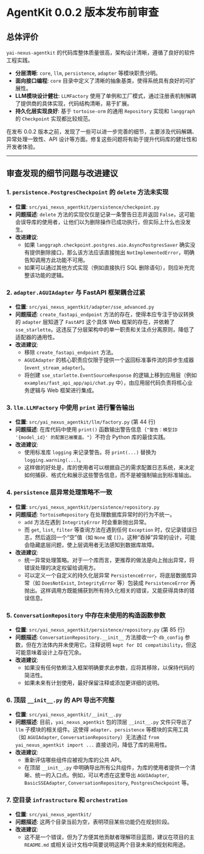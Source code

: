 # AgentKit 0.0.2 版本发布前审查

## 总体评价

`yai-nexus-agentkit` 的代码库整体质量很高，架构设计清晰，遵循了良好的软件工程实践。
- **分层清晰**: `core`, `llm`, `persistence`, `adapter` 等模块职责分明。
- **面向接口编程**: `core` 目录中定义了清晰的抽象基类，使得系统具有良好的可扩展性。
- **LLM模块设计健壮**: `LLMFactory` 使用了单例和工厂模式，通过注册表机制解耦了提供商的具体实现，代码结构清晰，易于扩展。
- **持久化层实现良好**: 基于 `tortoise-orm` 的通用 `Repository` 实现和 `langgraph` 的 `Checkpoint` 实现都比较规范。

在发布 0.0.2 版本之前，发现了一些可以进一步完善的细节，主要涉及代码解耦、异常处理一致性、API 设计等方面。修复这些问题将有助于提升代码库的健壮性和开发者体验。

---

## 审查发现的细节问题与改进建议

### 1. `persistence.PostgresCheckpoint` 的 `delete` 方法未实现

-   **位置**: `src/yai_nexus_agentkit/persistence/checkpoint.py`
-   **问题描述**: `delete` 方法的实现仅仅是记录一条警告日志并返回 `False`，这可能会误导库的使用者，让他们以为删除操作已成功执行，但实际上什么也没发生。
-   **改进建议**:
    -   如果 `langgraph.checkpoint.postgres.aio.AsyncPostgresSaver` 确实没有提供删除接口，那么该方法应该直接抛出 `NotImplementedError`，明确告知调用方此功能不可用。
    -   如果可以通过其他方式实现（例如直接执行 SQL 删除语句），则应补充完整该功能的逻辑。

### 2. `adapter.AGUIAdapter` 与 FastAPI 框架耦合过紧

-   **位置**: `src/yai_nexus_agentkit/adapter/sse_advanced.py`
-   **问题描述**: `create_fastapi_endpoint` 方法的存在，使得本应专注于协议转换的 `adapter` 层知道了 `FastAPI` 这个具体 Web 框架的存在，并依赖了 `sse_starlette`。这违反了分层架构中的单一职责和关注点分离原则，降低了适配器的通用性。
-   **改进建议**:
    -   移除 `create_fastapi_endpoint` 方法。
    -   `AGUIAdapter` 的核心职责应仅限于提供一个返回标准事件流的异步生成器 (`event_stream_adapter`)。
    -   将创建 `sse_starlette.EventSourceResponse` 的逻辑上移到应用层（例如 `examples/fast_api_app/api/chat.py` 中），由应用层代码负责将核心业务逻辑与 Web 框架进行集成。

### 3. `llm.LLMFactory` 中使用 `print` 进行警告输出

-   **位置**: `src/yai_nexus_agentkit/llm/factory.py` (第 44 行)
-   **问题描述**: 在库代码中使用 `print()` 函数输出警告信息（`"警告：模型ID '{model_id}' 的配置已被覆盖。"`）不符合 Python 库的最佳实践。
-   **改进建议**:
    -   使用标准库 `logging` 来记录警告。将 `print(...)` 替换为 `logging.warning(...)`。
    -   这样做的好处是，库的使用者可以根据自己的需求配置日志系统，来决定如何捕获、格式化和展示这些警告信息，而不是被强制输出到标准输出。

### 4. `persistence` 层异常处理策略不一致

-   **位置**: `src/yai_nexus_agentkit/persistence/repository.py`
-   **问题描述**: `TortoiseRepository` 在处理数据库异常时的行为不统一。
    -   `add` 方法在遇到 `IntegrityError` 时会重新抛出异常。
    -   而 `get`, `list`, `filter` 等查询方法在遇到任何 `Exception` 时，仅记录错误日志，然后返回一个“空”值（如 `None` 或 `[]`）。这种“吞掉”异常的设计，可能会隐藏底层问题，使上层调用者无法感知到数据库故障。
-   **改进建议**:
    -   统一异常处理策略。对于一个库而言，更推荐的做法是向上抛出异常，将错误处理的决定权留给调用方。
    -   可以定义一个自定义的持久化层异常 `PersistenceError`，将底层数据库异常（如 `DoesNotExist`, `IntegrityError` 等）包装成 `PersistenceError` 再抛出。这样调用方既能捕获到所有持久化相关的错误，又能获得具体的错误信息。

### 5. `ConversationRepository` 中存在未使用的构造函数参数

-   **位置**: `src/yai_nexus_agentkit/persistence/repository.py` (第 85 行)
-   **问题描述**: `ConversationRepository.__init__` 方法接收一个 `db_config` 参数，但在方法体内并未使用它。注释说明 `kept for DI compatibility`，但这可能意味着设计上存在冗余。
-   **改进建议**:
    -   如果没有任何依赖注入框架明确要求此参数，应将其移除，以保持代码的简洁性。
    -   如果未来有计划使用，最好保留注释或添加更详细的说明。

### 6. 顶层 `__init__.py` 的 API 导出不完整

-   **位置**: `src/yai_nexus_agentkit/__init__.py`
-   **问题描述**: 目前，`yai_nexus_agentkit` 包的顶层 `__init__.py` 文件只导出了 `llm` 子模块的相关组件。这使得 `adapter`、`persistence` 等模块的实用工具（如 `AGUIAdapter`, `ConversationRepository`）无法通过 `from yai_nexus_agentkit import ...` 直接访问，降低了库的易用性。
-   **改进建议**:
    -   重新评估哪些组件应被视为库的公共 API。
    -   在顶层 `__init__.py` 中明确导出所有公共组件，为库的使用者提供一个清晰、统一的入口点。例如，可以考虑在这里导出 `AGUIAdapter`, `BasicSSEAdapter`, `ConversationRepository`, `PostgresCheckpoint` 等。

### 7. 空目录 `infrastructure` 和 `orchestration`

-   **位置**: `src/yai_nexus_agentkit/`
-   **问题描述**: 这两个目录当前为空，表明项目某些功能仍在规划阶段。
-   **改进建议**:
    -   这不是一个错误，但为了方便其他贡献者理解项目蓝图，建议在项目的主 `README.md` 或相关设计文档中简要说明这两个目录未来的规划和用途。 